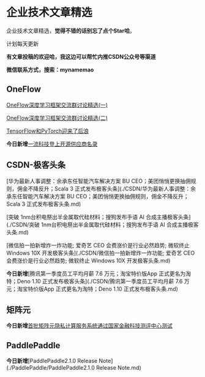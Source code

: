 # 企业技术文章精选

企业技术文章精选，**觉得不错的话别忘了点个Star哈**。

计划每天更新

**有文章投稿的欢迎哈，我这边可以帮忙内推CSDN公众号等渠道**

**微信联系方式，搜索：mynamemao**

## OneFlow

[OneFlow深度学习框架交流群讨论精选(一)](./OneFlow/OneFlow深度学习框架交流群讨论精选(一).md)

[OneFlow深度学习框架交流群讨论精选(二)](./OneFlow/OneFlow深度学习框架交流群讨论精选(二).md)

[TensorFlow和PyTorch迎来了后浪](./OneFlow/TensorFlow和PyTorch迎来了后浪.md)

**今日新增**[一流科技登上开源供应商名录](./OneFlow/一流科技登上开源供应商名录.md)

## CSDN-极客头条

[华为最新人事调整：余承东任智能汽车解决方案 BU CEO；美团悄悄更换抽佣规则，佣金不降反升；Scala 3 正式发布极客头条](./CSDN/华为最新人事调整：余承东任智能汽车解决方案 BU CEO；美团悄悄更换抽佣规则，佣金不降反升；Scala 3 正式发布极客头条.md)

[突破 1nm台积电祭出半金属取代硅材料；搜狗发布手语 AI 合成主播极客头条](./CSDN/突破 1nm台积电祭出半金属取代硅材料；搜狗发布手语 AI 合成主播极客头条.md)

[微信拍一拍新增炸一炸功能; 爱奇艺 CEO 会费涨价是行业必然趋势; 微软终止 Windows 10X 开发极客头条](./CSDN/微信拍一拍新增炸一炸功能; 爱奇艺 CEO 会费涨价是行业必然趋势; 微软终止 Windows 10X 开发极客头条.md)

**今日新增**[腾讯第一季度员工平均月薪 7.6 万元；淘宝特价版App 正式更名为淘特；Deno 1.10 正式发布极客头条](./CSDN/腾讯第一季度员工平均月薪 7.6 万元；淘宝特价版App 正式更名为淘特；Deno 1.10 正式发布极客头条.md)

## 矩阵元

**今日新增**[首批矩阵元隐私计算服务系统通过国家金融科技测评中心测试](./矩阵元/首批矩阵元隐私计算服务系统通过国家金融科技测评中心测试.md)

## PaddlePaddle

**今日新增**[PaddlePaddle2.1.0 Release Note](./PaddlePaddle/PaddlePaddle2.1.0 Release Note.md)
